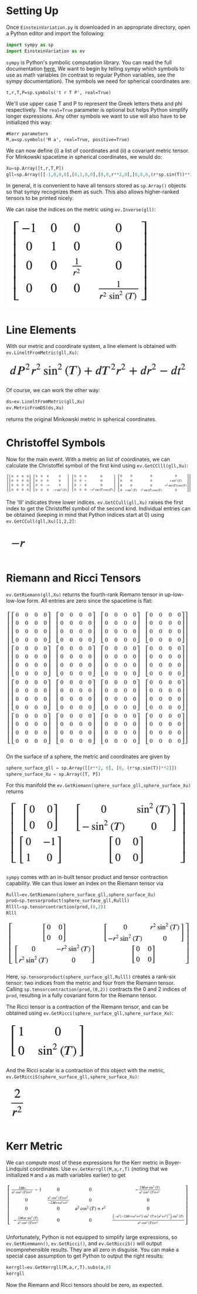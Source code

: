 # Setting Up
Once `EinsteinVariation.py` is downloaded in an appropriate directory, open a Python editor and import the following:

```Python
import sympy as sp
import EinsteinVariation as ev
```

`sympy` is Python's symbolic computation library. You can read the full documentation [here.](https://docs.sympy.org/latest/tutorials/intro-tutorial/index.html) 
We want to begin by telling sympy which symbols to use as math variables (in contrast to regular Python variables, see the sympy documentation). The symbols we need for spherical coordinates are:

```
t,r,T,P=sp.symbols('t r T P', real=True) 
```
We'll use upper case T and P to represent the Greek letters theta and phi respectively. The `real=True` parameter is optional but helps Python simplify longer expressions. Any other symbols we want to use will also have to be initialized this way:

```
#Kerr parameters
M,a=sp.symbols('M a', real=True, positive=True)
```

We can now define (i) a list of coordinates and (ii) a covariant metric tensor. For Minkowski spacetime in spherical coordinates, we would do:

```Python
Xu=sp.Array([t,r,T,P])  
gll=sp.Array([[-1,0,0,0],[0,1,0,0],[0,0,r**2,0],[0,0,0,(r*sp.sin(T))**2]])  #inner brackets represent rows
```

In general, it is convenient to have all tensors stored as `sp.Array()` objects so that sympy recognizes them as such. This also allows higher-ranked tensors to be printed nicely. 

We can raise the indices on the metric using `ev.Inverse(gll)`:

![metinv](metricInverse.png)

# Line Elements

With our metric and coordinate system, a line element is obtained with `ev.LineltFromMetric(gll,Xu)`:

![linelt](linelt.png)

Of course, we can work the other way:

```Python
ds=ev.LineltFromMetric(gll,Xu)
ev.MetricFromDS(ds,Xu)
```
returns the original Minkowski metric in spherical coordinates.

# Christoffel Symbols

Now for the main event. With a metric an list of coordinates, we can calculate the Christoffel symbol of the first kind using `ev.GetCClll(gll,Xu)`:

![cclll](cclll.png)

The 'lll' indicates three lower indices. `ev.GetCCull(gll,Xu)` raises the first index to get the Christoffel symbol of the second kind. Individual entries can be obtained (keeping in mind that Python indices start at 0) using  `ev.GetCCull(gll,Xu)[1,2,2]`: 

![ccull122](ccull122.png)

# Riemann and Ricci Tensors

`ev.GetRiemann(gll,Xu)` returns the fourth-rank Riemann tensor in up-low-low-low form. All entries are zero since the spacetime is flat:

![flatRiemann](flatRulll.png)

On the surface of a sphere, the metric and coordinates are given by

```Python
sphere_surface_gll = sp.Array([[r**2, 0], [0, (r*sp.sin(T))**2]])
sphere_surface_Xu = sp.Array([T, P])
```

For this manifold the `ev.GetRiemann(sphere_surface_gll,sphere_surface_Xu)` returns

![sphereRulll](sphereRulll.png)

`sympy` comes with an in-built tensor product and tensor contraction capability. We can thus lower an index on the Riemann tensor via

```Python
Rulll=ev.GetRiemann(sphere_surface_gll,sphere_surface_Xu)
prod=sp.tensorproduct(sphere_surface_gll,Rulll)
Rllll=sp.tensorcontraction(prod,(0,2))
Rlll
```
![sphereRllll](sphereRllll.png)

Here, `sp.tensorproduct(sphere_surface_gll,Rulll)` creates a rank-six tensor: two indices from the metric and four from the Riemann tensor. Calling `sp.tensorcontraction(prod,(0,2))` contracts the 0 and 2 indices of `prod`, resulting in a fully covariant form for the Riemann tensor.

The Ricci tensor is a contraction of the Riemann tensor, and can be obtained using `ev.GetRicci(sphere_surface_gll,sphere_surface_Xu)`:

![Ricci](ricci.png)

And the Ricci scalar is a contraction of this object with the metric, `ev.GetRicciS(sphere_surface_gll,sphere_surface_Xu)`:

![RicciS](ricciS.png)

# Kerr Metric
We can compute most of these expressions for the Kerr metric in Boyer-Lindquist coordinates. Use `ev.GetKerrgll(M,a,r,T)` (noting that we initialized `M` and `a` as math variables earlier) to get


![kerrmetric](kerr.png)

Unfortunately, Python is not equipped to simplify large expressions, so `ev.GetRiemmann()`, `ev.GetRicci()`, and `ev.GetRicciS()` will output incomprehensible results. They are all zero in disguise. You can make a special case assumption to get Python to output the right results:

```Python
kerrgll=ev.GetKerrgll(M,a,r,T).subs(a,0)
kerrgll
```

Now the Riemann and Ricci tensors should be zero, as expected.



